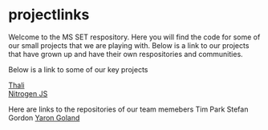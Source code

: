 # projectlinks
Welcome to the MS SET respository.  Here you will find the code for some of our small projects that we are playing with.  Below is a link to our projects that have grown up and have their own respositories and communities.

Below is a link to some of our key projects

<a href="https://github.com/yaronyg/thali">Thali</a><br>
<a href="https://github.com/nitrogenjs">Nitrogen JS</a>

Here are links to the repositories of our team memebers
Tim Park
Stefan Gordon
<a href="https://github.com/yaronyg">Yaron Goland</a><br>
